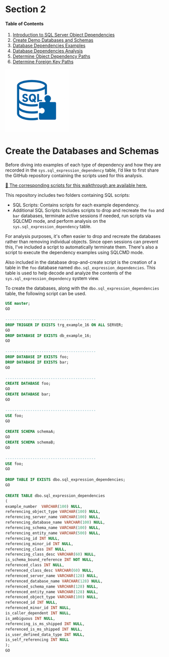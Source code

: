 # Section 2

#### Table of Contents

1. [Introduction to SQL Server Object Dependencies](01_introduction_database_dependencies.md)
2. [Create Demo Databases and Schemas](02_create_demo_databases_and_schemas.md)
3. [Database Dependencies Examples](03_database_dependencies_examples.md)
4. [Database Dependencies Analysis](04_database_dependencies_analysis.md)
5. [Determine Object Dependency Paths](05_determine_object_dependency_paths.md)
6. [Determine Foreign Key Paths](06_determine_foreign_key_paths.md)
   
<img src="https://raw.githubusercontent.com/smpetersgithub/AdvancedSQLPuzzles/main/images/AdvancedSQLPuzzles_image.png" alt="Advanced SQL Puzzles" width="200"/>

# Create the Databases and Schemas

Before diving into examples of each type of dependency and how they are recorded in the `sys.sql_expression_dependency` table, I’d like to first share the GitHub repository containing the scripts used for this analysis.

[📄 The corresponding scripts for this walkthrough are available here.](https://github.com/smpetersgithub/AdvancedSQLPuzzles/tree/main/Database%20Articles/Database%20Dependencies/)


This repository includes two folders containing SQL scripts:

* SQL Scripts: Contains scripts for each example dependency.
* Additional SQL Scripts: Includes scripts to drop and recreate the `foo` and `bar` databases, terminate active sessions if needed, run scripts via SQLCMD mode, and perform analysis on the `sys.sql_expression_dependency` table.

For analysis purposes, it's often easier to drop and recreate the databases rather than removing individual objects. Since open sessions can prevent this, I've included a script to automatically terminate them. There's also a script to execute the dependency examples using SQLCMD mode.

Also included in the database drop-and-create script is the creation of a table in the `foo` database named `dbo.sql_expression_dependencies`. This table is used to help decode and analyze the contents of the `sys.sql_expression_dependency` system view.

To create the databases, along with the `dbo.sql_expression_dependencies` table, the following script can be used.

```sql
USE master;
GO

----------------------------------------
DROP TRIGGER IF EXISTS trg_example_16 ON ALL SERVER;
GO
DROP DATABASE IF EXISTS db_example_16;
GO

----------------------------------------
DROP DATABASE IF EXISTS foo;
DROP DATABASE IF EXISTS bar;
GO

----------------------------------------
CREATE DATABASE foo;
GO
CREATE DATABASE bar;
GO

----------------------------------------
USE foo;
GO

CREATE SCHEMA schemaA;
GO
CREATE SCHEMA schemaB;
GO

----------------------------------------
USE foo;
GO

DROP TABLE IF EXISTS dbo.sql_expression_dependencies;
GO

CREATE TABLE dbo.sql_expression_dependencies
(
example_number  VARCHAR(100) NULL,
referencing_object_type VARCHAR(100) NULL,
referencing_server_name VARCHAR(100) NULL,
referencing_database_name VARCHAR(100) NULL,
referencing_schema_name VARCHAR(100) NULL,
referencing_entity_name VARCHAR(500) NULL,
referencing_id INT NULL,
referencing_minor_id INT NULL,
referencing_class INT NULL,
referencing_class_desc VARCHAR(60) NULL,
is_schema_bound_reference INT NOT NULL,
referenced_class INT NULL,
referenced_class_desc VARCHAR(60) NULL,
referenced_server_name VARCHAR(128) NULL,
referenced_database_name VARCHAR(128) NULL,
referenced_schema_name VARCHAR(128) NULL,
referenced_entity_name VARCHAR(128) NULL,
referenced_object_type VARCHAR(100) NULL,
referenced_id INT NULL,
referenced_minor_id INT NULL,
is_caller_dependent INT NULL,
is_ambiguous INT NULL,
referencing_is_ms_shipped INT NULL,
referenced_is_ms_shipped INT NULL,
is_user_defined_data_type INT NULL,
is_self_referencing INT NULL
);
GO
```
